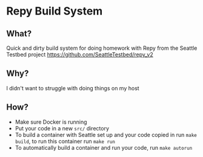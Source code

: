 # Repy Build System
## What?
Quick and dirty build system for doing homework with Repy from the Seattle Testbed project https://github.com/SeattleTestbed/repy_v2

## Why?
I didn't want to struggle with doing things on my host

## How?
- Make sure Docker is running
- Put your code in a new `src/` directory
- To build a container with Seattle set up and your code copied in run `make build`, to run this container run `make run`
- To automatically build a container and run your code, run `make autorun`
